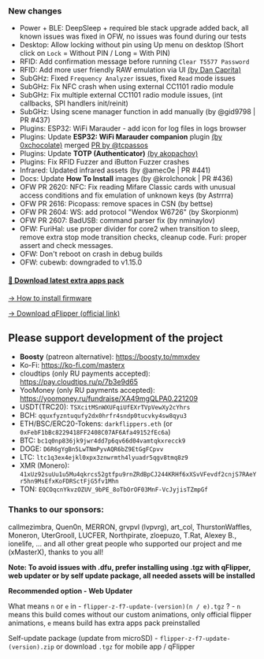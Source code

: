 ### New changes 
* Power + BLE: DeepSleep + required ble stack upgrade added back, all known issues was fixed in OFW, no issues was found during our tests
* Desktop: Allow locking without pin using Up menu on desktop (Short click on `Lock` = Without PIN / Long = With PIN)
* RFID: Add confirmation message before running `Clear T5577 Password` 
* RFID: Add more user friendly RAW emulation via UI [(by Dan Caprita)](https://forum.flipperzero.one/t/electra-intercom/6368/43)
* SubGHz: Fixed `Frequency Analyzer` issues, fixed `Read` mode issues
* SubGHz: Fix NFC crash when using external CC1101 radio module
* SubGHz: Fix multiple external CC1101 radio module issues, (int callbacks, SPI handlers init/reinit)
* SubGHz: Using scene manager function in add manually (by @gid9798 | PR #437)
* Plugins: ESP32: WiFi Marauder - add icon for log files in logs browser
* Plugins: Update **ESP32: WiFi Marauder companion** plugin [(by 0xchocolate)](https://github.com/0xchocolate/flipperzero-firmware-with-wifi-marauder-companion) merged [PR by @tcpassos](https://github.com/0xchocolate/flipperzero-firmware-with-wifi-marauder-companion/pull/11)
* Plugins: Update **TOTP (Authenticator)** [(by akopachov)](https://github.com/akopachov/flipper-zero_authenticator)
* Plugins: Fix RFID Fuzzer and iButton Fuzzer crashes
* Infrared: Updated infrared assets (by @amec0e | PR #441)
* Docs: Update **How To Install** images (by @krolchonok | PR #436)
* OFW PR 2620: NFC: Fix reading Mifare Classic cards with unusual access conditions and fix emulation of unknown keys (by Astrrra)
* OFW PR 2616: Picopass: remove spaces in CSN (by bettse)
* OFW PR 2604: WS: add protocol "Wendox W6726" (by Skorpionm)
* OFW PR 2607: BadUSB: command parser fix (by nminaylov)
* OFW: FuriHal: use proper divider for core2 when transition to sleep, remove extra stop mode transition checks, cleanup code. Furi: proper assert and check messages.
* OFW: Don't reboot on crash in debug builds
* OFW: cubewb: downgraded to v1.15.0 

#### [🎲 Download latest extra apps pack](https://github.com/xMasterX/all-the-plugins/archive/refs/heads/main.zip)

[-> How to install firmware](https://github.com/DarkFlippers/unleashed-firmware/blob/dev/documentation/HowToInstall.md)

[-> Download qFlipper (official link)](https://flipperzero.one/update)

## Please support development of the project
* **Boosty** (patreon alternative): https://boosty.to/mmxdev
* Ko-Fi: https://ko-fi.com/masterx
* cloudtips (only RU payments accepted): https://pay.cloudtips.ru/p/7b3e9d65
* YooMoney (only RU payments accepted): https://yoomoney.ru/fundraise/XA49mgQLPA0.221209
* USDT(TRC20): `TSXcitMSnWXUFqiUfEXrTVpVewXy2cYhrs`
* BCH: `qquxfyzntuqufy2dx0hrfr4sndp0tucvky4sw8qyu3`
* ETH/BSC/ERC20-Tokens: `darkflippers.eth` (or `0xFebF1bBc8229418FF2408C07AF6Afa49152fEc6a`)
* BTC: `bc1q0np836jk9jwr4dd7p6qv66d04vamtqkxrecck9`
* DOGE: `D6R6gYgBn5LwTNmPyvAQR6bZ9EtGgFCpvv`
* LTC: `ltc1q3ex4ejkl0xpx3znwrmth4lyuadr5qgv8tmq8z9`
* XMR (Monero): `41xUz92suUu1u5Mu4qkrcs52gtfpu9rnZRdBpCJ244KRHf6xXSvVFevdf2cnjS7RAeYr5hn9MsEfxKoFDRSctFjG5fv1Mhn`
* TON: `EQCOqcnYkvzOZUV_9bPE_8oTbOrOF03MnF-VcJyjisTZmpGf`

### Thanks to our sponsors:
callmezimbra, Quen0n, MERRON, grvpvl (lvpvrg), art_col, ThurstonWaffles, Moneron, UterGrooll, LUCFER, Northpirate, zloepuzo, T.Rat, Alexey B., ionelife, ...
and all other great people who supported our project and me (xMasterX), thanks to you all!

**Note: To avoid issues with .dfu, prefer installing using .tgz with qFlipper, web updater or by self update package, all needed assets will be installed**

**Recommended option - Web Updater**

What means `n` or `e` in - `flipper-z-f7-update-(version)(n / e).tgz` ? - `n` means this build comes without our custom animations, only official flipper animations, 
`e` means build has extra apps pack preinstalled

Self-update package (update from microSD) - `flipper-z-f7-update-(version).zip` or download `.tgz` for mobile app / qFlipper


